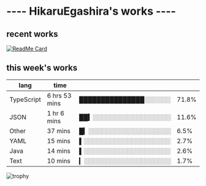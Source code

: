 # ---- HikaruEgashira's works ----

## recent works

[![ReadMe Card](https://github-readme-stats.vercel.app/api/pin/?username=twin-te&repo=twinte-front)](https://github.com/twin-te/twinte-front)

## this week's works

| lang        | time           |                       |        |
| ----------- | -------------- | --------------------- | ------ |
| TypeScript  | 6 hrs 53 mins  | ███████████████░░░░░░ |  71.8% |
| JSON        | 1 hr 6 mins    | ██▍░░░░░░░░░░░░░░░░░░ |  11.6% |
| Other       | 37 mins        | █▎░░░░░░░░░░░░░░░░░░░ |   6.5% |
| YAML        | 15 mins        | ▌░░░░░░░░░░░░░░░░░░░░ |   2.7% |
| Java        | 14 mins        | ▌░░░░░░░░░░░░░░░░░░░░ |   2.6% |
| Text        | 10 mins        | ▎░░░░░░░░░░░░░░░░░░░░ |   1.7% |

![trophy](https://github-profile-trophy.vercel.app/?username=HikaruEgashira&theme=flat)
